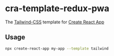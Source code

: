# cra-template-redux-pwa

The [Tailwind-CSS](https://tailwindcss.com) template for [Create React App](https://github.com/facebook/create-react-app)

## Usage

```sh
npx create-react-app my-app --template tailwind
```
